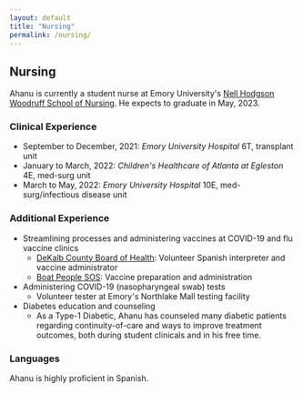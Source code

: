 ```yaml
---
layout: default
title: "Nursing"
permalink: /nursing/
---
```


## Nursing 
Ahanu is currently a student nurse at Emory University's [Nell Hodgson Woodruff School of Nursing](https://nursing.emory.edu). He expects to graduate in May, 2023. 

### Clinical Experience
* September to December, 2021: _Emory University Hospital_ 6T, transplant unit  
* January to March, 2022: _Children's Healthcare of Atlanta at Egleston_ 4E, med-surg unit  
* March to May, 2022: _Emory University Hospital_ 10E, med-surg/infectious disease unit

### Additional Experience
* Streamlining processes and administering vaccines at COVID-19 and flu vaccine clinics  
  * [DeKalb County Board of Health](https://www.dekalbhealth.net/): Volunteer Spanish interpreter and vaccine administrator
  * [Boat People SOS](https://www.bpsos.org): Vaccine preparation and administration
* Administering COVID-19 (nasopharyngeal swab) tests
  * Volunteer tester at Emory's Northlake Mall testing facility
* Diabetes education and counseling
  * As a Type-1 Diabetic, Ahanu has counseled many diabetic patients regarding continuity-of-care and ways to improve treatment outcomes, both during student clinicals and in his free time.

### Languages
Ahanu is highly proficient in Spanish.
